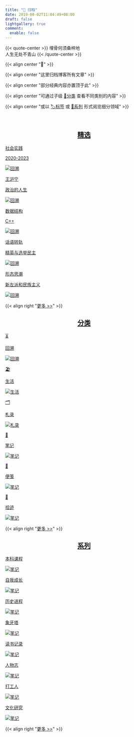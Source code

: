 ```yaml
---
title: "🌳 归档"
date: 2019-08-02T11:04:49+08:00
draft: false
lightgallery: true
comment:
  enable: false
---
```


{{< quote-center >}}
埋骨何须桑梓地<br>
人生无处不青山
{{< /quote-center >}}

{{< align center "🌳" >}}

{{< align center "这里归档博客所有文章" >}}

{{< align center "部分经典内容亦置顶于此" >}}

{{< align center "可通过子级 [📁分类](../categories) 查看不同类别的内容" >}}

{{< align center "或以 [🏷标签](../tags) 或 [🔦系列](../series) 形式阅览细分领域" >}}

<br>
<h2><center><u>精选</center></h2></u>
<div class="subpage-box">
  <div class="subpage-box-cover">
    <a href="../shsj/" data-pjax-state="">
      <p class="image-caption">社会实践</p>
      <p class="image-description">2020-2023</p>
      <img alt="回溯" data-src="" src="https://z1.ax1x.com/2023/11/05/piQYui6.jpg" data-loaded="true">
    </a>
  </div>
  <div class="subpage-box-cover">
    <a href="../wanghuning/" data-pjax-state="">
      <p class="image-caption">王沪宁</p>
      <p class="image-description">政治的人生</p>
      <img alt="回溯" data-src="" src="https://z1.ax1x.com/2023/10/23/piA3TgS.png" data-loaded="true">
    </a>
  </div>
  <div class="subpage-box-cover">
    <a href="../dsa/" data-pjax-state="">
      <p class="image-caption">数据结构</p>
      <p class="image-description">C++</p>
      <img alt="回溯" data-src="" src="https://z1.ax1x.com/2023/10/23/piAW5eH.png" data-loaded="true">
    </a>
  </div>
  <div class="subpage-box-cover">
    <a href="../rule-system/" data-pjax-state="">
      <p class="image-caption">话语转轨</p>
      <p class="image-description">精英与选举民主</p>
      <img alt="回溯" data-src="" src="https://z1.ax1x.com/2023/11/04/piQnslq.jpg" data-loaded="true">
    </a>
  </div>
  <div class="subpage-box-cover">
    <a href="../left-history/" data-pjax-state="">
      <p class="image-caption">形态思潮</p>
      <p class="image-description">新左派和民族主义</p>
      <img alt="回溯" data-src="" src="https://z1.ax1x.com/2023/10/23/piAN891.png" data-loaded="true">
    </a>
  </div>
</div>

{{< align right "[更多 >>](../posts/)" >}}

<h2><center><u>分类</center></h2></u>

<div class="subpage-box">
  <div class="subpage-box-cover">
    <a href="../categories/回溯" data-pjax-state="">
      <p class="image-hyper">⏳</p>
      <p class="image-caption">回溯</p>
      <img alt="回溯" data-src="" src="https://z1.ax1x.com/2023/10/24/piEyqgg.png" data-loaded="true">
    </a>
  </div>
  <div class="subpage-box-cover">
    <a href="../categories/生活" data-pjax-state="">
      <p class="image-hyper">🏖</p>
      <p class="image-caption">生活</p>
      <img alt="生活" data-src="" src="https://z1.ax1x.com/2023/10/23/piAWIwd.png" data-loaded="true">
    </a>
  </div>
  <div class="subpage-box-cover">
    <a href="../categories/札录" data-pjax-state="">
      <p class="image-hyper">🗂️</p>
      <p class="image-caption">札录</p>
      <img alt="札录" data-src="" src="https://z1.ax1x.com/2023/10/23/piAtBlV.png" data-loaded="true">
    </a>
  </div>
  <div class="subpage-box-cover">
    <a href="../categories/笔记" data-pjax-state="">
      <p class="image-hyper">📔</p>
      <p class="image-caption">笔记</p>
      <img alt="笔记" data-src="" src="https://z1.ax1x.com/2023/11/04/piMLqwF.png" data-loaded="true">
    </a>
  </div>
  <div class="subpage-box-cover">
    <a href="../cage/cage" data-pjax-state="">
      <p class="image-hyper">🔖</p>
      <p class="image-caption">便笺</p>
      <img alt="笔记" data-src="" src="https://z1.ax1x.com/2023/11/07/pi1MLAf.jpg" data-loaded="true">
    </a>
  </div>
  <div class="subpage-box-cover">
    <a href="../time/time" data-pjax-state="">
      <p class="image-hyper">🧭</p>
      <p class="image-caption">拾迹</p>
      <img alt="笔记" data-src="" src="https://z1.ax1x.com/2023/11/08/pi1sas1.jpg" data-loaded="true">
    </a>
  </div>
</div>

{{< align right "[更多 >>](../categories/)" >}}
  

<h2><center><u>系列</center></h2></u>

<div class="subpage-box">
  <div class="subpage-box-cover">
    <a href="../series/本科课程/" data-pjax-state="">
      <p class="image-caption">本科课程</p>
      <img alt="笔记" data-src="" src="https://z1.ax1x.com/2023/11/07/pi1MX4S.jpg" data-loaded="true">
    </a>
  </div>
  <div class="subpage-box-cover">
    <a href="../series/自我成长/" data-pjax-state="">
      <p class="image-caption">自我成长</p>
      <img alt="笔记" data-src="" src="https://z1.ax1x.com/2023/11/08/pi1aX59.jpg" data-loaded="true">
    </a>
  </div>
  <div class="subpage-box-cover">
    <a href="../series/历史进程/" data-pjax-state="">
      <p class="image-caption">历史进程</p>
      <img alt="笔记" data-src="" src="https://z1.ax1x.com/2023/11/08/pi1aHDU.jpg" data-loaded="true">
    </a>
  </div>
  <div class="subpage-box-cover">
    <a href="../series/象牙塔/" data-pjax-state="">
      <p class="image-caption">象牙塔</p>
      <img alt="笔记" data-src="" src="https://z1.ax1x.com/2023/11/01/pinHjAI.png" data-loaded="true">
    </a>
  </div>
  <div class="subpage-box-cover">
    <a href="../series/读书记录/" data-pjax-state="">
      <p class="image-caption">读书记录</p>
      <img alt="笔记" data-src="" src="https://z1.ax1x.com/2023/11/04/piQlJZ6.png" data-loaded="true">
    </a>
  </div>
  <div class="subpage-box-cover">
    <a href="../series/人物志/" data-pjax-state="">
      <p class="image-caption">人物志</p>
      <img alt="笔记" data-src="" src="https://z1.ax1x.com/2023/11/07/pi1MbHP.jpg" data-loaded="true">
    </a>
  </div>
  <div class="subpage-box-cover">
    <a href="../series/打工人/" data-pjax-state="">
      <p class="image-caption">打工人</p>
      <img alt="笔记" data-src="" src="https://z1.ax1x.com/2023/10/23/piAGdW6.png" data-loaded="true">
    </a>
  </div>
  <div class="subpage-box-cover">
    <a href="../series/文化研究/" data-pjax-state="">
      <p class="image-caption">文化研究</p>
      <img alt="笔记" data-src="" src="https://z1.ax1x.com/2023/10/30/pimOw6S.png" data-loaded="true">
    </a>
  </div>
</div>

{{< align right "[更多 >>](../series/)" >}}


